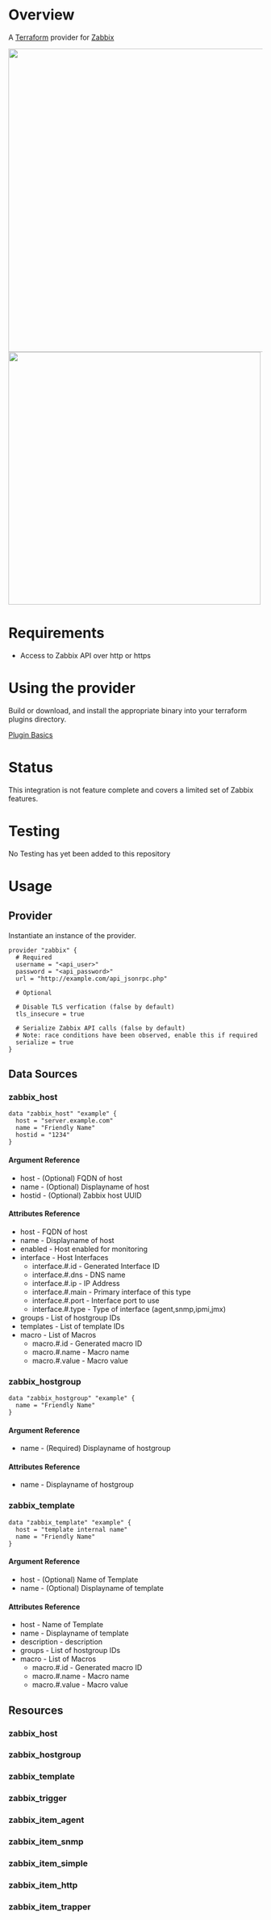# Overview

A [Terraform](terraform.io) provider for [Zabbix](https://www.zabbix.com)

<img src="https://cdn.rawgit.com/hashicorp/terraform-website/master/content/source/assets/images/logo-hashicorp.svg" width="600px">

<img src="https://assets.zabbix.com/img/logo/zabbix_logo_500x131.png" width="500px">

# Requirements

- Access to Zabbix API over http or https


# Using the provider

Build or download, and install the appropriate binary into your terraform plugins directory.

[Plugin Basics](https://www.terraform.io/docs/plugins/basics.html#installing-plugins)

# Status

This integration is not feature complete and covers a limited set of Zabbix features.

# Testing

No Testing has yet been added to this repository

# Usage

## Provider

Instantiate an instance of the provider.

```
provider "zabbix" {
  # Required
  username = "<api_user>"
  password = "<api_password>"
  url = "http://example.com/api_jsonrpc.php"
  
  # Optional

  # Disable TLS verfication (false by default)
  tls_insecure = true

  # Serialize Zabbix API calls (false by default)
  # Note: race conditions have been observed, enable this if required
  serialize = true
}
```

## Data Sources

### zabbix_host

```hcl
data "zabbix_host" "example" {
  host = "server.example.com"
  name = "Friendly Name"
  hostid = "1234"
}
```

#### Argument Reference

* host - (Optional) FQDN of host
* name - (Optional) Displayname of host
* hostid - (Optional) Zabbix host UUID

#### Attributes Reference

* host - FQDN of host
* name - Displayname of host
* enabled - Host enabled for monitoring
* interface - Host Interfaces
    * interface.#.id - Generated Interface ID
    * interface.#.dns - DNS name
    * interface.#.ip - IP Address
    * interface.#.main - Primary interface of this type
    * interface.#.port - Interface port to use
    * interface.#.type - Type of interface (agent,snmp,ipmi,jmx)
* groups - List of hostgroup IDs
* templates - List of template IDs
* macro - List of Macros
    * macro.#.id - Generated macro ID
    * macro.#.name - Macro name
    * macro.#.value - Macro value

### zabbix_hostgroup

```hcl
data "zabbix_hostgroup" "example" {
  name = "Friendly Name"
}
```

#### Argument Reference

* name - (Required) Displayname of hostgroup

#### Attributes Reference

* name - Displayname of hostgroup

### zabbix_template

```hcl
data "zabbix_template" "example" {
  host = "template internal name"
  name = "Friendly Name"
}
```

#### Argument Reference

* host - (Optional) Name of Template
* name - (Optional) Displayname of template

#### Attributes Reference

* host - Name of Template
* name - Displayname of template
* description - description
* groups - List of hostgroup IDs
* macro - List of Macros
    * macro.#.id - Generated macro ID
    * macro.#.name - Macro name
    * macro.#.value - Macro value

## Resources

### zabbix_host
### zabbix_hostgroup
### zabbix_template
### zabbix_trigger
### zabbix_item_agent
### zabbix_item_snmp
### zabbix_item_simple
### zabbix_item_http
### zabbix_item_trapper

